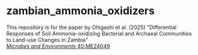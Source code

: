 # zambian_ammonia_oxidizers
This repository is for the paper by Ohigashi et al. (2025) "Differential Responses of Soil Ammonia-oxidizing Bacterial and Archaeal Communities to Land-use Changes in Zambia"<a href="https://doi.org/10.1264/jsme2.ME24049" target="_blank"><br>*Microbes and Environments* 40:ME24049</a>

